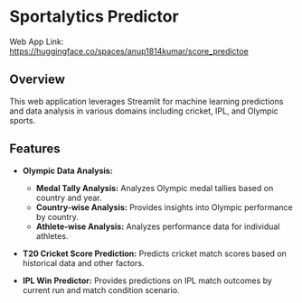 # Sportalytics Predictor


Web App Link: https://huggingface.co/spaces/anup1814kumar/score_predictoe

## Overview
This web application leverages Streamlit for machine learning predictions and data analysis in various domains including cricket, IPL, and Olympic sports.

## Features
- **Olympic Data Analysis:**
  - **Medal Tally Analysis:** Analyzes Olympic medal tallies based on country and year.
  - **Country-wise Analysis:** Provides insights into Olympic performance by country.
  - **Athlete-wise Analysis:** Analyzes performance data for individual athletes.

- **T20 Cricket Score Prediction:** Predicts cricket match scores based on historical data and other factors.

- **IPL Win Predictor:** Provides predictions on IPL match outcomes by current run and match condition scenario.

